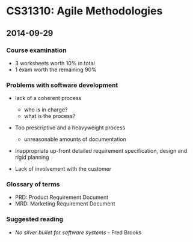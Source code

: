 # CS31310: Agile Methodologies

## 2014-09-29

### Course examination

 - 3 worksheets worth 10% in total
 - 1 exam worth the remaining 90%

### Problems with software development

 - lack of a coherent process
    - who is in charge?
    - what is the process?

 - Too prescriptive and a heavyweight process
    - unreasonable amounts of documentation

 - Inappropriate up-front detailed requirement specification, design and rigid planning

 - Lack of involvement with the customer

### Glossary of terms

 - PRD: Product Requirement Document
 - MRD: Marketing Requirement Document

### Suggested reading

 - *No silver bullet for software systems* - Fred Brooks
